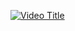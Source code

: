 
[![Video Title](https://drive.google.com/file/d/1sjC7oXl0sDmgg0ASGDWXOSilleoxKFDV/view?usp=sharing)](https://drive.google.com/file/d/1sjC7oXl0sDmgg0ASGDWXOSilleoxKFDV/view?usp=sharing)
